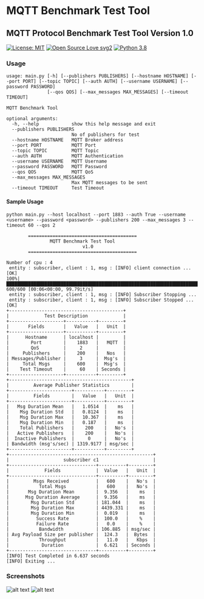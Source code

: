 # MQTT Benchmark Test Tool

MQTT Protocol Benchmark Test Tool
Version 1.0
----------------------------------

[![License: MIT](https://img.shields.io/badge/License-MIT-yellow.svg)](https://opensource.org/licenses/MIT)
[![Open Source Love svg2](https://badges.frapsoft.com/os/v2/open-source.svg?v=103)](https://github.com/ellerbrock/open-source-badges/)
[![Python 3.8](https://img.shields.io/badge/python-3.8-blue.svg)](https://www.python.org/downloads/release/python-386/)


### Usage
```
usage: main.py [-h] [--publishers PUBLISHERS] [--hostname HOSTNAME] [--port PORT] [--topic TOPIC] [--auth AUTH] [--username USERNAME] [--password PASSWORD]
               [--qos QOS] [--max_messages MAX_MESSAGES] [--timeout TIMEOUT]

MQTT Benchmark Tool

optional arguments:
  -h, --help            show this help message and exit
  --publishers PUBLISHERS
                        No of publishers for test
  --hostname HOSTNAME   MQTT Broker address
  --port PORT           MQTT Port
  --topic TOPIC         MQTT Topic
  --auth AUTH           MQTT Authentication
  --username USERNAME   MQTT Username
  --password PASSWORD   MQTT Password
  --qos QOS             MQTT QoS
  --max_messages MAX_MESSAGES
                        Max MQTT messages to be sent
  --timeout TIMEOUT     Test Timeout

```

#### Sample Usage
```
python main.py --host localhost --port 1883 --auth True --username <username> --password <password> --publishers 200 --max_messages 3 --timeout 60 --qos 2

        ========================================
                MQTT Benchmark Test Tool 
                            v1.0 
        ========================================
        
Number of cpu : 4
 entity : subscriber, client : 1, msg : [INFO] client connection ...[OK]                                                                       
100%|████████████████████████████████████████████████████████████████████████████████████████████████████████████████████████████████| 600/600 [00:06<00:00, 99.79it/s]
 entity : subscriber, client : 1, msg : [INFO] Subscriber Stopping ...
 entity : subscriber, client : 1, msg : [INFO] Subscriber Stopped ...[OK]
+------------------------------------------+
|             Test Description             |
+--------------------+-----------+---------+
|       Fields       |   Value   |   Unit  |
+--------------------+-----------+---------+
|      Hostname      | localhost |         |
|        Port        |    1883   |   MQTT  |
|        QoS         |     2     |         |
|     Publishers     |    200    |   Nos   |
| Messages/Publisher |     3     |  Msg's  |
|     Total Msgs     |    600    |  Msg's  |
|    Test Timeout    |     60    | Seconds |
+--------------------+-----------+---------+
+---------------------------------------------+
|         Average Publisher Statistics        |
+-----------------------+-----------+---------+
|         Fields        |   Value   |   Unit  |
+-----------------------+-----------+---------+
|   Msg Duration Mean   |   1.0514  |    ms   |
|    Msg Duration Std   |   0.8124  |    ms   |
|    Msg Duration Max   |   10.367  |    ms   |
|    Msg Duration Min   |   0.187   |    ms   |
|    Total Publishers   |    200    |   No's  |
|   Active Publishers   |    200    |   No's  |
|  Inactive Publishers  |     0     |   No's  |
| Bandwidth (msg's/sec) | 1319.9177 | msg/sec |
+-----------------------+-----------+---------+
+-----------------------------------------------------+
|                    subscriber c1                    |
+--------------------------------+----------+---------+
|             Fields             |  Value   |   Unit  |
+--------------------------------+----------+---------+
|         Msgs Received          |   600    |   No's  |
|           Total Msgs           |   600    |   No's  |
|       Msg Duration Mean        |  9.356   |    ms   |
|      Msg Duration Average      |  9.356   |    ms   |
|        Msg Duration Std        | 181.044  |    ms   |
|        Msg Duration Max        | 4439.331 |    ms   |
|        Msg Duration Min        |  0.019   |    ms   |
|          Success Rate          |  100.0   |    %    |
|          Failure Rate          |   0.0    |    %    |
|           Bandwidth            | 106.885  | msg/sec |
| Avg Payload Size per publisher |  124.3   |  Bytes  |
|           Throughput           |   11.0   |   Kbps  |
|            Duration            |  6.621   | Seconds |
+--------------------------------+----------+---------+
[INFO] Test Completed in 6.637 seconds
[INFO] Exiting ...

```

### Screenshots
![alt text](https://github.com/shiyazt/MQTT_Benchmark_Test_Tool/blob/main/screenshots/1.png)
![alt text](https://github.com/shiyazt/MQTT_Benchmark_Test_Tool/blob/main/screenshots/2.png)



